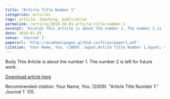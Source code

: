 ```yaml
---
title: "Article Title Number 1"
categories: articles
tags: article, teaching, publication
permalink: /article/2019-10-01-article-title-number-1
excerpt: 'Excerpt This article is about the number 1. The number 2 is left for future work.'
date: 2019-01-01
venue: 'Journal 1'
paperurl: 'http://academicpages.github.io/files/paper1.pdf'
citation: 'Your Name, You. (2009). &quot;Artile Title Number 1.&quot; <i>Journal 1</i>. 1(1).'
---
```

Body This Article is about the number 1. The number 2 is left for future work.

[Download article here](http://academicpages.github.io/files/paper1.pdf)

Recommended citation: Your Name, You. (2009). "Article Title Number 1." <i>Journal 1</i>. 1(1).